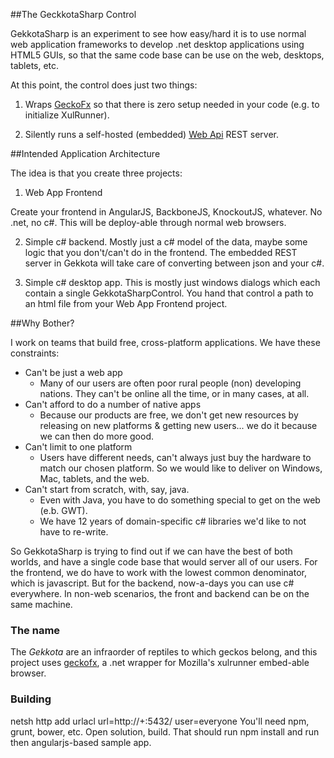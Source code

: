 ##The GeckkotaSharp Control

GekkotaSharp is an experiment to see how easy/hard it is to use normal web application frameworks to develop .net desktop applications using HTML5 GUIs, so that the same code base can be use on the web, desktops, tablets, etc.

At this point, the control does just two things:

1) Wraps [GeckoFx](https://bitbucket.org/geckofx) so that there is zero setup needed in your code (e.g. to initialize XulRunner).

2) Silently runs a self-hosted (embedded) [Web Api](http://www.asp.net/web-api) REST server.

##Intended Application Architecture

The idea is that you create three projects:

1) Web App Frontend

Create your frontend in AngularJS, BackboneJS, KnockoutJS, whatever. No .net, no c#. This will be deploy-able through normal web browsers.

2) Simple c# backend. Mostly just a c# model of the data, maybe some logic that you don't/can't do in the frontend. The embedded REST server in Gekkota will take care of converting between json and your c#.

3) Simple c# desktop app. This is mostly just windows dialogs which each contain a single GekkotaSharpControl. You hand that control a path to an html file from your Web App Frontend project.



##Why Bother?

I work on teams that build free, cross-platform applications. We have these constraints:

+ Can't be just a web app
  + Many of our users are often poor rural people (non) developing nations. They can't be online all the time, or in many cases, at all. 
+ Can't afford to do a number of native apps
  + Because our products are free, we don't get new resources by releasing on new platforms & getting new users... we do it because we can then do more good.
+ Can't limit to one platform
  + Users have different needs, can't always just buy the hardware to match our chosen platform. So we would like to deliver on Windows, Mac, tablets, and the web. 
+ Can't start from scratch, with, say, java.
  + Even with Java, you have to do something special to get on the web (e.b. GWT).
  + We have 12 years of domain-specific c# libraries we'd like to not have to re-write.

So GekkotaSharp is trying to find out if we can have the best of both worlds, and have a single code base that would server all of our users. For the frontend, we do have to work with the lowest common denominator, which is javascript. But for the backend, now-a-days you can use c# everywhere. In non-web scenarios, the front and backend can be on the same machine.

### The name
 The <i>Gekkota</i> are an infraorder of reptiles to which geckos belong, and this project uses [geckofx](https://bitbucket.org/geckofx), a .net wrapper for Mozilla's xulrunner embed-able browser.
 
 
### Building

netsh http add urlacl url=http://+:5432/  user=everyone
You'll need npm, grunt, bower, etc.
Open solution, build. That should run npm install and run then angularjs-based sample app.
